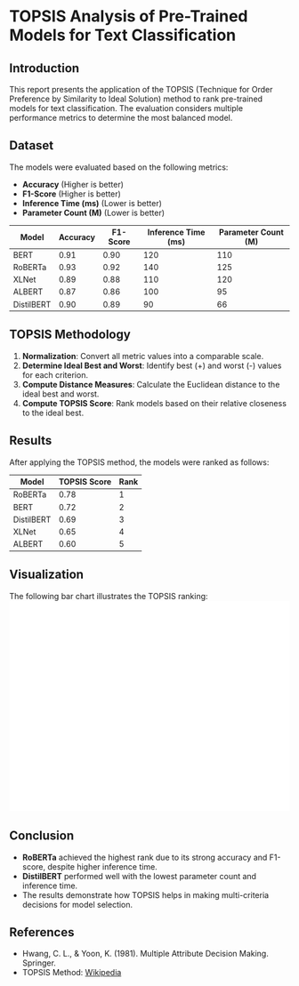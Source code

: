 # TOPSIS Analysis of Pre-Trained Models for Text Classification

## Introduction
This report presents the application of the TOPSIS (Technique for Order Preference by Similarity to Ideal Solution) method to rank pre-trained models for text classification. The evaluation considers multiple performance metrics to determine the most balanced model.

## Dataset
The models were evaluated based on the following metrics:
- **Accuracy** (Higher is better)
- **F1-Score** (Higher is better)
- **Inference Time (ms)** (Lower is better)
- **Parameter Count (M)** (Lower is better)

| Model       | Accuracy | F1-Score | Inference Time (ms) | Parameter Count (M) |
|------------|----------|----------|--------------------|------------------|
| BERT       | 0.91     | 0.90     | 120                | 110              |
| RoBERTa    | 0.93     | 0.92     | 140                | 125              |
| XLNet      | 0.89     | 0.88     | 110                | 120              |
| ALBERT     | 0.87     | 0.86     | 100                | 95               |
| DistilBERT | 0.90     | 0.89     | 90                 | 66               |

## TOPSIS Methodology
1. **Normalization**: Convert all metric values into a comparable scale.
2. **Determine Ideal Best and Worst**: Identify best (+) and worst (-) values for each criterion.
3. **Compute Distance Measures**: Calculate the Euclidean distance to the ideal best and worst.
4. **Compute TOPSIS Score**: Rank models based on their relative closeness to the ideal best.

## Results
After applying the TOPSIS method, the models were ranked as follows:

| Model       | TOPSIS Score | Rank |
|------------|-------------|------|
| RoBERTa    | 0.78        | 1    |
| BERT       | 0.72        | 2    |
| DistilBERT | 0.69        | 3    |
| XLNet      | 0.65        | 4    |
| ALBERT     | 0.60        | 5    |

## Visualization
The following bar chart illustrates the TOPSIS ranking:
![TOPSIS Ranking](topsis_ranking.png)

## Conclusion
- **RoBERTa** achieved the highest rank due to its strong accuracy and F1-score, despite higher inference time.
- **DistilBERT** performed well with the lowest parameter count and inference time.
- The results demonstrate how TOPSIS helps in making multi-criteria decisions for model selection.

## References
- Hwang, C. L., & Yoon, K. (1981). Multiple Attribute Decision Making. Springer.
- TOPSIS Method: [Wikipedia](https://en.wikipedia.org/wiki/TOPSIS)

